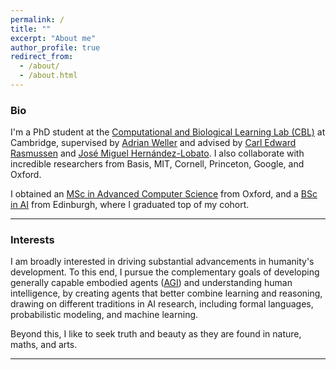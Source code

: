 ```yaml
---
permalink: /
title: ""
excerpt: "About me"
author_profile: true
redirect_from: 
  - /about/
  - /about.html
---
```

### Bio
I'm a PhD student at the [Computational and Biological Learning Lab (CBL)](https://cbl.eng.cam.ac.uk/) at Cambridge, supervised by [Adrian Weller](https://mlg.eng.cam.ac.uk/adrian/) and advised by [Carl Edward Rasmussen](https://mlg.eng.cam.ac.uk/carl/) and [José Miguel Hernández-Lobato](https://jmhl.org/). I also collaborate with incredible researchers from Basis, MIT, Cornell, Princeton, Google, and Oxford.

I obtained an [MSc in Advanced Computer Science](https://www.cs.ox.ac.uk/teaching/MSCinCS/) from Oxford, and a [BSc in AI](http://www.drps.ed.ac.uk/17-18/dpt/utaintl.htm) from Edinburgh, where I graduated top of my cohort.

---

### Interests
I am broadly interested in driving substantial advancements in humanity's development. To this end, I pursue the complementary goals of developing generally capable embodied agents ([AGI](https://en.wikipedia.org/wiki/Artificial_general_intelligence)) and understanding human intelligence, by creating agents that better combine learning and reasoning, drawing on different traditions in AI research, including formal languages, probabilistic modeling, and machine learning.

Beyond this, I like to seek truth and beauty as they are found in nature, maths, and arts.

---
